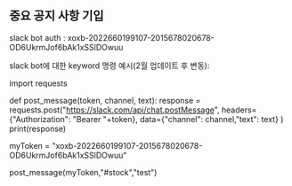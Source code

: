 ## 중요 공지 사항 기입

slack bot auth : xoxb-2022660199107-2015678020678-OD6UkrmJof6bAk1xSSlDOwuu

slack bot에 대한 keyword 명령 예시(2월 업데이트 후 변동):

import requests
 
def post_message(token, channel, text):
    response = requests.post("https://slack.com/api/chat.postMessage",
        headers={"Authorization": "Bearer "+token},
        data={"channel": channel,"text": text}
    )
    print(response)
 
myToken = "xoxb-2022660199107-2015678020678-OD6UkrmJof6bAk1xSSlDOwuu"
 
post_message(myToken,"#stock","test")

